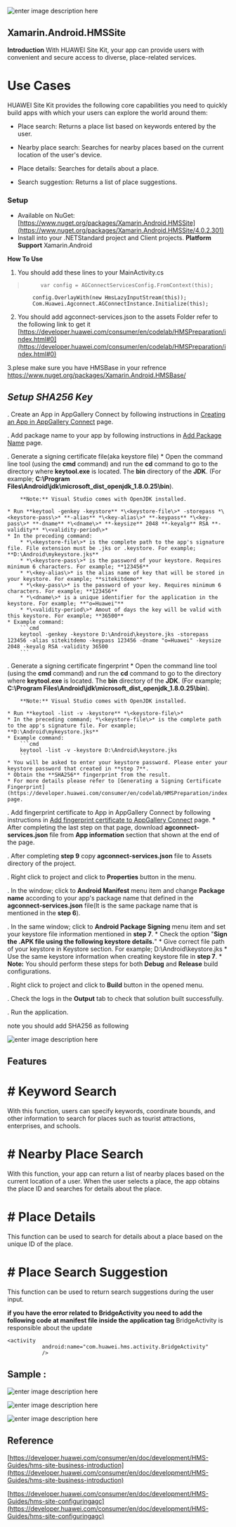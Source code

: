 ![enter image description here](https://raw.githubusercontent.com/omernaser/Huawei-MAP/master/huaweiicon.png)
## Xamarin.Android.HMSSite

**Introduction**
With HUAWEI Site Kit, your app can provide users with convenient and secure access to diverse, place-related services.

#  Use Cases

HUAWEI Site Kit provides the following core capabilities you need to quickly build apps with which your users can explore the world around them:

-   Place search: Returns a place list based on keywords entered by the user.
    
-   Nearby place search: Searches for nearby places based on the current location of the user's device.
    
-   Place details: Searches for details about a place.
    
-   Search suggestion: Returns a list of place suggestions.



### Setup

-   Available on NuGet:  [https://www.nuget.org/packages/Xamarin.Android.HMSSite](https://www.nuget.org/packages/Xamarin.Android.HMSSite/4.0.2.301)
-   Install into your .NETStandard project and Client projects.
**Platform Support**
Xamarin.Android


**How To Use**
1. You should add these lines to your MainActivity.cs

>          var config = AGConnectServicesConfig.FromContext(this);
            config.OverlayWith(new HmsLazyInputStream(this));
            Com.Huawei.Agconnect.AGConnectInstance.Initialize(this);

2. You should add agconnect-services.json to the assets Folder 
refer to the following link to get it [https://developer.huawei.com/consumer/en/codelab/HMSPreparation/index.html#0](https://developer.huawei.com/consumer/en/codelab/HMSPreparation/index.html#0)

3.plese make sure you have HMSBase in your refrence https://www.nuget.org/packages/Xamarin.Android.HMSBase/
## ***Setup SHA256 Key***

. Create an App in AppGallery Connect by following instructions in [Creating an App in AppGallery Connect](https://developer.huawei.com/consumer/en/codelab/HMSPreparation/index.html#0) page.

. Add package name to your app by following instructions in [Add Package Name](https://developer.huawei.com/consumer/en/codelab/HMSPreparation/index.html#1) page.

. Generate a signing certificate file(aka keystore file)
    * Open the command line tool (using the **cmd** command) and run the **cd** command to go to the directory where **keytool.exe** is located. The **bin** directory of the **JDK**. (For example; **C:\Program Files\Android\jdk\microsoft_dist_openjdk_1.8.0.25\bin**).

        **Note:** Visual Studio comes with OpenJDK installed.

    * Run **keytool -genkey -keystore** *\<keystore-file\>* -storepass *\<keystore-pass\>* **-alias** *\<key-alias\>* **-keypass** *\<key-pass\>* **-dname** *\<dname\>* **-keysize** 2048 **-keyalg** RSA **-validity** *\<validity-period\>*
    * In the preceding command:
        * *\<keystore-file\>* is the complete path to the app's signature file. File extension must be .jks or .keystore. For example; **D:\Android\mykeystore.jks**
        * *\<keystore-pass\>* is the password of your keystore. Requires minimum 6 characters. For example; **123456**
        * *\<key-alias\>* is the alias name of key that will be stored in your keystore. For example; **sitekitdemo**
        * *\<key-pass\>* is the password of your key. Requires minimum 6 characters. For example; **123456**
        * *\<dname\>* is a unique identifier for the application in the keystore. For example; **"o=Huawei"**
        * *\<validity-period\>* Amout of days the key will be valid with this keystore. For example; **36500**
    * Example command:
        ```cmd
        keytool -genkey -keystore D:\Android\keystore.jks -storepass 123456 -alias sitekitdemo -keypass 123456 -dname "o=Huawei" -keysize 2048 -keyalg RSA -validity 36500
        ```

. Generate a signing certificate fingerprint
    * Open the command line tool (using the **cmd** command) and run the **cd** command to go to the directory where **keytool.exe** is located. The **bin** directory of the **JDK**. (For example; **C:\Program Files\Android\jdk\microsoft_dist_openjdk_1.8.0.25\bin**).

        **Note:** Visual Studio comes with OpenJDK installed.

    * Run **keytool -list -v -keystore** *\<keystore-file\>*
    * In the preceding command; *\<keystore-file\>* is the complete path to the app's signature file. For example; **D:\Android\mykeystore.jks**
    * Example command:
        ```cmd
        keytool -list -v -keystore D:\Android\keystore.jks
        ```
    * You will be asked to enter your keystore password. Please enter your keystore password that created in **step 7**.
    * Obtain the **SHA256** fingerprint from the result.
    * For more details please refer to [Generating a Signing Certificate Fingerprint](https://developer.huawei.com/consumer/en/codelab/HMSPreparation/index.html#4) page.

. Add fingerprint certificate to App in AppGallery Connect by following instructions in [Add fingerprint certificate to AppGallery Connect](https://developer.huawei.com/consumer/en/codelab/HMSPreparation/index.html#5) page.
    * After completing the last step on that page, download **agconnect-services.json** file from **App information** section that shown at the end of the page.

. After completing **step 9** copy **agconnect-services.json** file to Assets directory of the project.

. Right click to project and click to **Properties** button in the menu.

. In the window; click to **Android Manifest** menu item and change **Package name** according to your app's package name that defined in the **agconnect-services.json** file(It is the same package name that is mentioned in the **step 6**).

. In the same window; click to **Android Package Signing** menu item and set your keystore file information mentioned in **step 7**.
    * Check the option "**Sign the .APK file using the following keystore details.**"
    * Give correct file path of your keystore in Keystore section. For example; D:\Android\keystore.jks
    * Use the same keystore information when creating keystore file in **step 7**.
    * **Note:** You should perform these steps for both **Debug** and **Release** build configurations.

. Right click to project and click to **Build** button in the opened menu.

. Check the logs in the **Output** tab to check that solution built successfully.

. Run the application.

note you should add SHA256 as following

![enter image description here](https://raw.githubusercontent.com/omernaser/Huawei-Site/master/Capture.PNG)
## Features

# # Keyword Search
With this function, users can specify keywords, coordinate bounds, and other information to search for places such as tourist attractions, enterprises, and schools.

# # Nearby Place Search
With this function, your app can return a list of nearby places based on the current location of a user. When the user selects a place, the app obtains the place ID and searches for details about the place.

# # Place Details
This function can be used to search for details about a place based on the unique ID of the place.

# # Place Search Suggestion
This function can be used to return search suggestions during the user input.

**if you have the  error related to BridgeActivity you need to add the following code at manifest file inside the application tag**
BridgeActivity is responsible about the update 

   

    <activity
               android:name="com.huawei.hms.activity.BridgeActivity"
               />



## Sample :

![enter image description here](https://raw.githubusercontent.com/omernaser/Huawei-Site/master/Screenshot_20200521_131634_com.companyname.hms_map_demo.jpg)


![enter image description here](https://raw.githubusercontent.com/omernaser/Huawei-Site/master/Screenshot_20200521_131656_com.companyname.hms_map_demo.jpg)


![enter image description here](https://raw.githubusercontent.com/omernaser/Huawei-Site/master/Screenshot_20200521_131719_com.companyname.hms_map_demo.jpg)

## Reference
[https://developer.huawei.com/consumer/en/doc/development/HMS-Guides/hms-site-business-introduction](https://developer.huawei.com/consumer/en/doc/development/HMS-Guides/hms-site-business-introduction)

[https://developer.huawei.com/consumer/en/doc/development/HMS-Guides/hms-site-configuringagc](https://developer.huawei.com/consumer/en/doc/development/HMS-Guides/hms-site-configuringagc)
